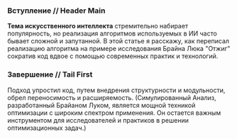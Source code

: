 ### Вступление // Header Main
**Тема искусственного интеллекта** стремительно набирает популярность,
но реализация алгоритмов используемых в ИИ часто бывает сложной и запутанной.
В этой статье я расскажу, как переписал реализацию алгоритма на примере
исследования Брайна Люка "Отжиг" сократив код вдвое с помощью современных практик и технологий.

### Завершение // Tail First
Подход упростил код, путем внедрения структурности и модульности, обрел переносимость и расширяемость.
(Симулированный Анализ, разработанный Брайаном Луком, является мощной техникой оптимизации
с широким спектром применения. Он остается важным инструментом
для исследователей и практиков в решении оптимизационных задач.)
